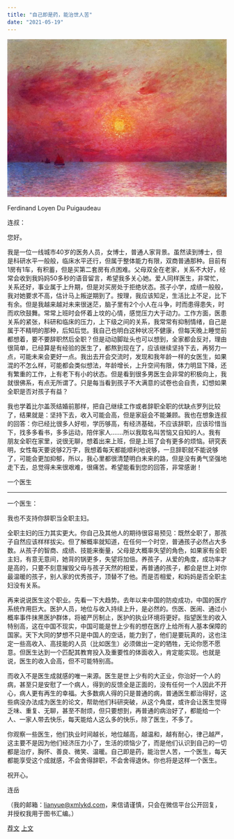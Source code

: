 ```yaml
---
title: "自己即是药，能治世人苦"
date: "2021-05-19"
---
```


![连岳文章](images/连岳文章picture-16.jpg)

Ferdinand Loyen Du Puigaudeau

  

连叔：

  

您好。

  

我是一位一线城市40岁的医务人员，女博士，普通人家背景。虽然读到博士，但是科研水平一般般，临床水平还行，但属于整体能力有限，双商普通那种。目前有1房有1车，有积蓄，但是买第二套房有点困难。父母双全在老家，关系不大好，经常会收到我妈妈50多秒的语音留言，希望我多关心她。爱人同样医生，非常忙，关系还好，事业属于上升期，但是对买房处于拒绝状态。孩子小学，成绩一般般，我对她要求不高，估计马上叛逆期到了。按理，我应该知足，生活比上不足，比下有余。但是我越来越对未来很迷茫，脑子里有2个小人在斗争，时而患得患失，时而欢欣鼓舞。常常上班时会怀着上坟的心情，感觉压力大于动力。工作方面，医患关系的紧张，科研和临床的压力，上下级之间的关系，我常常有抑制情绪，自己是属于不精明的那种，后知后觉。我自己也明白这种状况不健康，但每天晚上睡觉前都想着，要不要辞职然后全职？但是动动脚趾头也可以想到，全家都会反对，理由很简单，已经算是有经验的医生了，都熬到现在了，应该继续坚持下去，再努力一点，可能未来会更好一点。我出去开会交流时，发现和我年龄一样的女医生，如果混的不怎么样，可能都会类似想法，年龄增长，上升空间有限，体力明显下降，还有繁重的工作，上有老下有小的状态。但是看到很多男医生会非常的积极向上，我就很佛系，有点无所谓了。只是每当看到孩子不大满意的试卷也会自责，幻想如果全职是否对孩子有益？

  

我也学着比尔盖茨结婚前那样，把自己继续工作或者辞职全职的优缺点罗列比较了，结果就是：坚持下去，收入可能会高，但是家庭会不能兼顾。我也在想象连叔的回答：你已经比很多人好啦，学历够高，有经济基础，不应该辞职，应该珍惜当下，找多多看书，多多运动，陪伴家人.......所以我取名叫苦恼又自知的人。我有朋友全职在家里，说很无聊，想着出来上班，但是上班了会有更多的烦恼。研究表明，女性每天要说够2万字，我想着每天都能顺利地说够，一旦辞职就不能说够了，可能会更加抑郁，所以，我心里都很清楚明白未来的路，但是没有勇气坚强地走下去，总觉得未来很艰难，很痛苦。希望能看到您的回答，非常感谢！

  

一个医生

  

* * *

  

一个医生：

  

我也不支持你辞职当全职主妇。

  

全职主妇的压力其实更大。你自己及其他人的期待很容易预见：既然全职了，那孩子自然应该样样拔尖。但了解概率就知道，在任何一个时空，普通孩子必然占大多数。从孩子的智商、成绩、技能来衡量，父母是大概率失望的角色，如果家有全职主妇，有意无意间，她背的锅更多，失望将加倍。养孩子，从爱的角度，成功率才是高的，只要不刻意摧毁父母与孩子天然的相爱，再普通的孩子，都会是世上对你最温暖的孩子，别人家的优秀孩子，顶替不了他。而是否相爱，和妈妈是否全职主妇没有关系。

  

再来说说医生这个职业。先看一下大趋势。去年以来中国的防疫成功，中国的医疗系统作用巨大。医护人员，地位与收入持续上升，是必然的。伤医、医闹、通过小概率事件抹黑医护群体，将被严厉制止，医护的执业环境将更好。指望医生的收入特别高，这在中国不现实，中国可能是世上少有的想在医疗上给所有人基本保障的国家。天下大同的梦想不只是中国人的空话，能力到了，他们是要玩真的，这也注定一些高收入、高技能的人员（比如医生）必须做出一定的牺牲，无论你愿不愿意。但医生达到一个匹配其教育投入及重要性的体面收入，肯定能实现。也就是说，医生的收入会高，但不可能特别高。

  

而收入不是医生成就感的唯一来源。医生是世上少有的大正业，你治好一个人的病，甚至只是安慰了一个病人，得到的反馈全是正面的，没有任何一个人因此不开心，病人更有再生的幸福。大多数病人得的只是普通的病，普通医生都治得好，这些病没办法成为医生的论文，帮助他们科研突破，从这个角度，或许会让医生觉得乏味、重复、无聊，甚至不耐烦，但只要想到，再普通的病治好了，都能给一个人、一家人带去快乐，每天能给人这么多的快乐，除了医生，不多了。

  

你观察一些医生，他们执业时间越长，地位越高，越温和，越有耐心，律己越严，这主要不是因为他们经济压力小了，生活的烦恼少了，而是他们认识到自己的一切都是治疗，胸怀、善良、微笑、温暖。自己即是药，能治世人苦，一个医生，每天都能享受这个成就感，不会舍得辞职，不会舍得退休。你也将是这样一个医生。

  

祝开心。

  

连岳

  

（我的邮箱：lianyue@xmlykd.com，来信请谨慎，只会在微信平台公开回复，并授权我用于图书汇编。）

[荐文](http://mp.weixin.qq.com/s?__biz=MjM5NDU0Mjk2MQ==&mid=2651642780&idx=2&sn=ea14ca3f8ceeb84add553bbbfa301f4f&chksm=bd7e5f828a09d694ff0864711df23cf5932657d8719badc60acfa179180dd5f2958f8f6db737&scene=21#wechat_redirect) [上文](http://mp.weixin.qq.com/s?__biz=MjM5NDU0Mjk2MQ==&mid=2651704426&idx=1&sn=9aa7e7c1a6fd2ce6432d1c95326cedc2&chksm=bd7f48748a08c162bfcd25445073e691444ed9e6258262510c7e0c68b40e4c57604dca92489a&scene=21#wechat_redirect)
